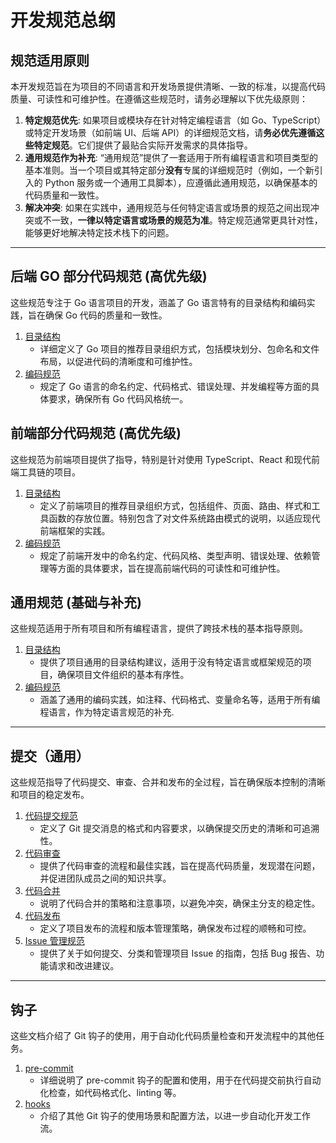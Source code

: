 # 开发规范总纲

## 规范适用原则

本开发规范旨在为项目的不同语言和开发场景提供清晰、一致的标准，以提高代码质量、可读性和可维护性。在遵循这些规范时，请务必理解以下优先级原则：

1.  **特定规范优先**: 如果项目或模块存在针对特定编程语言（如 Go、TypeScript）或特定开发场景（如前端 UI、后端 API）的详细规范文档，请**务必优先遵循这些特定规范**。它们提供了最贴合实际开发需求的具体指导。
2.  **通用规范作为补充**: “通用规范”提供了一套适用于所有编程语言和项目类型的基本准则。当一个项目或其特定部分**没有**专属的详细规范时（例如，一个新引入的 Python 服务或一个通用工具脚本），应遵循此通用规范，以确保基本的代码质量和一致性。
3.  **解决冲突**: 如果在实践中，通用规范与任何特定语言或场景的规范之间出现冲突或不一致，**一律以特定语言或场景的规范为准**。特定规范通常更具针对性，能够更好地解决特定技术栈下的问题。

---

## 后端 GO 部分代码规范 (高优先级)

这些规范专注于 Go 语言项目的开发，涵盖了 Go 语言特有的目录结构和编码实践，旨在确保 Go 代码的质量和一致性。

1.  [目录结构](go-structure.md)
    *   详细定义了 Go 项目的推荐目录组织方式，包括模块划分、包命名和文件布局，以促进代码的清晰度和可维护性。
2.  [编码规范](go-coding.md)
    *   规定了 Go 语言的命名约定、代码格式、错误处理、并发编程等方面的具体要求，确保所有 Go 代码风格统一。

## 前端部分代码规范 (高优先级)

这些规范为前端项目提供了指导，特别是针对使用 TypeScript、React 和现代前端工具链的项目。

1.  [目录结构](front-structure.md)
    *   定义了前端项目的推荐目录组织方式，包括组件、页面、路由、样式和工具函数的存放位置。特别包含了对文件系统路由模式的说明，以适应现代前端框架的实践。
2.  [编码规范](front-coding.md)
    *   规定了前端开发中的命名约定、代码风格、类型声明、错误处理、依赖管理等方面的具体要求，旨在提高前端代码的可读性和可维护性。

## 通用规范 (基础与补充)

这些规范适用于所有项目和所有编程语言，提供了跨技术栈的基本指导原则。

1.  [目录结构](common-structure.md)
    *   提供了项目通用的目录结构建议，适用于没有特定语言或框架规范的项目，确保项目文件组织的基本有序性。
2.  [编码规范](common-coding.md)
    *   涵盖了通用的编码实践，如注释、代码格式、变量命名等，适用于所有编程语言，作为特定语言规范的补充.

---

## 提交（通用）

这些规范指导了代码提交、审查、合并和发布的全过程，旨在确保版本控制的清晰和项目的稳定发布。

1.  [代码提交规范](workflow-commit.md)
    *   定义了 Git 提交消息的格式和内容要求，以确保提交历史的清晰和可追溯性。
2.  [代码审查](workflow-review.md)
    *   提供了代码审查的流程和最佳实践，旨在提高代码质量，发现潜在问题，并促进团队成员之间的知识共享。
3.  [代码合并](workflow-merge.md)
    *   说明了代码合并的策略和注意事项，以避免冲突，确保主分支的稳定性。
4.  [代码发布](workflow-release.md)
    *   定义了项目发布的流程和版本管理策略，确保发布过程的顺畅和可控。
5.  [Issue 管理规范](workflow-issue-management.md)
    *   提供了关于如何提交、分类和管理项目 Issue 的指南，包括 Bug 报告、功能请求和改进建议。

---

## 钩子

这些文档介绍了 Git 钩子的使用，用于自动化代码质量检查和开发流程中的其他任务。

1.  [pre-commit](pre-commit/README.md)
    *   详细说明了 pre-commit 钩子的配置和使用，用于在代码提交前执行自动化检查，如代码格式化、linting 等。
2.  [hooks](hooks/README.md)
    *   介绍了其他 Git 钩子的使用场景和配置方法，以进一步自动化开发工作流。